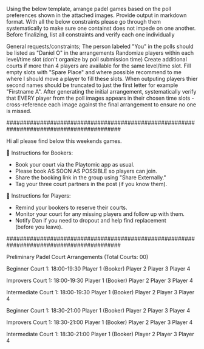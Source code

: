 Using the below template, arrange padel games based on the poll preferences shown in the attached images. Provide output in markdown format. With all the below constraints please go through them systematically to make sure one containst does not impede on one another. Before finalizing, list all constraints and verify each one individually

General requests/constraints;
The person labeled "You" in the polls should be listed as "Daniel O" in the arrangements
Randomize players within each level/time slot (don't organize by poll submission time)
Create additional courts if more than 4 players are available for the same level/time slot.
Fill empty slots with "Spare Place" and where possible recommend to me where I should move a player to fill these slots.
When outputing players thier second names should be truncated to just the first letter for example "Firstname A".
After generating the initial arrangement, systematically verify that EVERY player from the poll images appears in their chosen time slots - cross-reference each image against the final arrangement to ensure no one is missed.


##########################################################################################

Hi all please find below this weekends games.

📱 Instructions for Bookers:
- Book your court via the Playtomic app as usual.
- Please book AS SOON AS POSSIBLE so players can join.
- Share the booking link in the group using "Share Externally."
- Tag your three court partners in the post (if you know them).

📱 Instructions for Players:
- Remind your bookers to reserve their courts.
- Monitor your court for any missing players and follow up with them.
- Notify Dan if you need to dropout and help find replacement (before you leave).

##########################################################################################

Preliminary Padel Court Arrangements (Total Courts: 00)

Beginner Court 1: 18:00-19:30
Player 1 (Booker)
Player 2
Player 3
Player 4

Improvers Court 1: 18:00-19:30
Player 1 (Booker)
Player 2
Player 3
Player 4

Intermediate Court 1: 18:00-19:30
Player 1 (Booker)
Player 2
Player 3
Player 4

Beginner Court 1: 18:30-21:00
Player 1 (Booker)
Player 2
Player 3
Player 4

Improvers Court 1: 18:30-21:00
Player 1 (Booker)
Player 2
Player 3
Player 4

Intermediate Court 1: 18:30-21:00
Player 1 (Booker)
Player 2
Player 3
Player 4